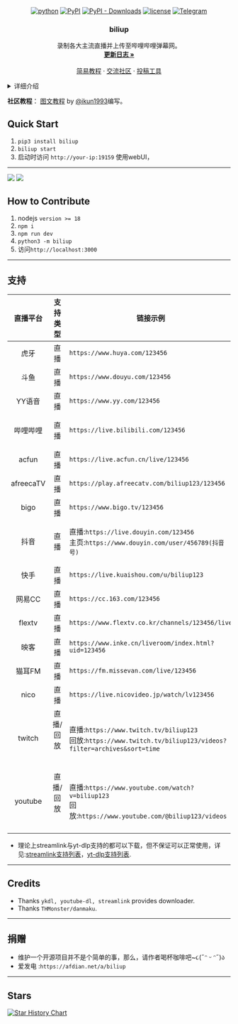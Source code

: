 <div align="center">

[![python](https://img.shields.io/badge/python-3.7%2B-blue)](http://www.python.org/download)
[![PyPI](https://img.shields.io/pypi/v/biliup)](https://pypi.org/project/biliup)
[![PyPI - Downloads](https://img.shields.io/pypi/dm/biliup)](https://pypi.org/project/biliup)
[![license](https://img.shields.io/github/license/biliup/biliup)](https://github.com/biliup/biliup/blob/master/LICENSE)
[![Telegram](https://img.shields.io/badge/Telegram-Group-blue.svg?logo=telegram)](https://t.me/+IkpIABHqy6U0ZTQ5)
</div>

  <h3 align="center">biliup</h3>

  <p align="center">
    录制各大主流直播并上传至哔哩哔哩弹幕网。
    
<br />
    <a href="https://biliup.github.io/biliup/docs/guide/changelog"><strong>更新日志 »</strong></a>
    <br />
    <br />
    <a href="https://github.com/biliup/biliup/wiki/%E5%AE%89%E8%A3%85-%E8%BF%90%E8%A1%8C-%E6%9B%B4%E6%96%B0-%E5%8D%B8%E8%BD%BD">简易教程</a>
    ·
    <a href="https://biliup.me/">交流社区</a>
    ·
    <a href="https://github.com/biliup/biliup-app">投稿工具</a>
  </p>
</div>

    

<details>
<summary>详细介绍</summary>

* 支持自动录制各大主流直播平台实时直播流，并于录制结束后自动上传到哔哩哔哩视频网站。
* 支持YouTube，twitch直播回放列表自动搬运至b站，如链接 https://www.twitch.tv/xxxx/videos?filter=archives&sort=time
* 支持录制哔哩哔哩，斗鱼，虎牙，Twitch平台的**直播弹幕**，生成B站标准格式的XML弹幕文件，可被常见的各种弹幕挂载程序使用处理
* 自动选择上传线路，保证国内外vps上传质量和速度
* 从 v0.4.32 版本开始，不依赖配置文件可直接使用webUI，若想和低于 v0.4.32 时一致使用配置文件，请添加启动参数`--no-http`
* 可分别控制下载与上传并发量
* ~~支持 cos-internal，腾讯云上海内网上传，免流 + 大幅提速~~
* 实验性功能：
    - 防止录制花屏（使用默认的stream-gears下载器就会有这个功能）

</details>

**社区教程**： [图文教程](https://www.bilibili.com/read/cv33195912) by [@ikun1993](https://github.com/ikun1993)编写。


## Quick Start

1. `pip3 install biliup`
2. `biliup start`
3. 启动时访问 `http://your-ip:19159` 使用webUI，
****

![](.github/resource/light.png)
![](.github/resource/dark.png)

## How to Contribute
1. nodejs `version >= 18`
2. `npm i`
3. `npm run dev`
4. `python3 -m biliup`
5. 访问`http://localhost:3000`
****
## 支持

| 直播平台 | 支持类型 | 链接示例 | 特殊注释 |
| :------:| :------: | ------ | ------ |
| 虎牙 | 直播 | `https://www.huya.com/123456` | 可录制弹幕 |
| 斗鱼 | 直播 | `https://www.douyu.com/123456` | 可录制弹幕 |
| YY语音 | 直播 | `https://www.yy.com/123456` |
| 哔哩哔哩 | 直播 | `https://live.bilibili.com/123456` | 特殊分区hls流需要单独配置/可录制弹幕 |
| acfun | 直播 | `https://live.acfun.cn/live/123456` |
| afreecaTV | 直播 | `https://play.afreecatv.com/biliup123/123456` | 录制部分直播时需要登陆 |
| bigo | 直播 | `https://www.bigo.tv/123456` |
| 抖音 | 直播 | 直播:`https://live.douyin.com/123456`<br>主页:`https://www.douyin.com/user/456789(抖音号)` | 录制douyin.com/user/类型链接或被风控需配置cookies |
| 快手 | 直播 | `https://live.kuaishou.com/u/biliup123` |
| 网易CC | 直播 | `https://cc.163.com/123456` |
| flextv | 直播 | `https://www.flextv.co.kr/channels/123456/live` |
| 映客 | 直播 | `https://www.inke.cn/liveroom/index.html?uid=123456` |
| 猫耳FM | 直播 | `https://fm.missevan.com/live/123456` | 猫耳为纯音频流 |
| nico | 直播 | `https://live.nicovideo.jp/watch/lv123456` | 可配置登录信息 |
| twitch | 直播/回放 &nbsp; &nbsp; &nbsp; &nbsp; | 直播:`https://www.twitch.tv/biliup123`<br>回放:`https://www.twitch.tv/biliup123/videos?filter=archives&sort=time`  | 可配置登录信息/尽量录制回放/可录制弹幕 |
| youtube | 直播/回放 &nbsp; &nbsp; &nbsp; &nbsp; | 直播:`https://www.youtube.com/watch?v=biliup123`<br>回放:`https://www.youtube.com/@biliup123/videos` | 可配置登录信息/尽量录制回放/可配置回放下载日期 |
* 理论上streamlink与yt-dlp支持的都可以下载，但不保证可以正常使用，详见:[streamlink支持列表](https://streamlink.github.io/plugins.html)，[yt-dlp支持列表](https://github.com/yt-dlp/yt-dlp/tree/master/yt_dlp/extractor).
****

## Credits
* Thanks `ykdl, youtube-dl, streamlink` provides downloader.
* Thanks `THMonster/danmaku`.
****

## 捐赠
* 维护一个开源项目并不是个简单的事，那么，请作者喝杯咖啡吧~૮(˶ᵔ ᵕ ᵔ˶)ა
* 爱发电 :`https://afdian.net/a/biliup`
****



## Stars
[![Star History Chart](https://api.star-history.com/svg?repos=biliup/biliup&type=Date)](https://star-history.com/#biliup/biliup&Date)
